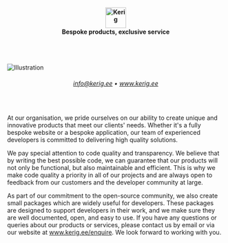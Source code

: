 <h4 align="center"><img src="https://user-images.githubusercontent.com/85436086/213792887-ad11d50a-0174-4fdb-8318-f3d794f1cef3.png" alt="Kerig" height="48px" /><br />Bespoke products, exclusive service</h4>

<br /><br />

<img src="https://user-images.githubusercontent.com/85436086/178228932-914bedad-b2f0-4d0a-a7d6-1318845f7026.png" alt="Illustration" />

<br />

<h6 align="center"><a href="mailto:info@kerig.ee">info@kerig.ee</a> • <a href="https://www.kerig.ee">www.kerig.ee</a></h6>

<br />

At our organisation, we pride ourselves on our ability to create unique and innovative products that meet our clients' needs. Whether it's a fully bespoke website or a bespoke application, our team of experienced developers is committed to delivering high quality solutions.

We pay special attention to code quality and transparency. We believe that by writing the best possible code, we can guarantee that our products will not only be functional, but also maintainable and efficient. This is why we make code quality a priority in all of our projects and are always open to feedback from our customers and the developer community at large.

As part of our commitment to the open-source community, we also create small packages which are widely useful for developers. These packages are designed to support developers in their work, and we make sure they are well documented, open, and easy to use. If you have any questions or queries about our products or services, please contact us by email or via our website at www.kerig.ee/enquire. We look forward to working with you.

